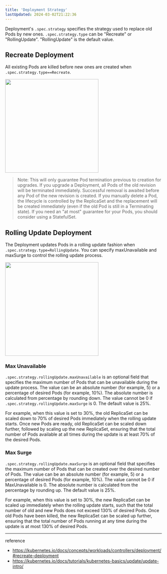 ```yaml
---
title: 'Deployment Strategy'
lastUpdated: 2024-03-02T21:22:36
---
```


Deployment's `.spec.strategy` specifies the strategy used to replace old Pods by new ones. `.spec.strategy.type` can be "Recreate" or "RollingUpdate". "RollingUpdate" is the default value.

## Recreate Deployment

All existing Pods are killed before new ones are created when `.spec.strategy.type==Recreate`.

<img src="https://github.com/rlaisqls/TIL/assets/81006587/c1f2e443-ab2b-4d49-ac3d-52a1bb7992c3" height=300px>

> Note: This will only guarantee Pod termination previous to creation for upgrades. If you upgrade a Deployment, all Pods of the old revision will be terminated immediately. Successful removal is awaited before any Pod of the new revision is created. If you manually delete a Pod, the lifecycle is controlled by the ReplicaSet and the replacement will be created immediately (even if the old Pod is still in a Terminating state). If you need an "at most" guarantee for your Pods, you should consider using a StatefulSet.

## Rolling Update Deployment

The Deployment updates Pods in a rolling update fashion when `.spec.strategy.type=RollingUpdate`. You can specify maxUnavailable and maxSurge to control the rolling update process.

<img src="https://github.com/rlaisqls/TIL/assets/81006587/d5c38099-5d03-4924-9890-a89a1690acab" height=300px>

### Max Unavailable

`.spec.strategy.rollingUpdate.maxUnavailable` is an optional field that specifies the maximum number of Pods that can be unavailable during the update process. The value can be an absolute number (for example, 5) or a percentage of desired Pods (for example, 10%). The absolute number is calculated from percentage by rounding down. The value cannot be 0 if `.spec.strategy.rollingUpdate.maxSurge` is 0. The default value is 25%.

For example, when this value is set to 30%, the old ReplicaSet can be scaled down to 70% of desired Pods immediately when the rolling update starts. Once new Pods are ready, old ReplicaSet can be scaled down further, followed by scaling up the new ReplicaSet, ensuring that the total number of Pods available at all times during the update is at least 70% of the desired Pods.

### Max Surge

`.spec.strategy.rollingUpdate.maxSurge` is an optional field that specifies the maximum number of Pods that can be created over the desired number of Pods. The value can be an absolute number (for example, 5) or a percentage of desired Pods (for example, 10%). The value cannot be 0 if MaxUnavailable is 0. The absolute number is calculated from the percentage by rounding up. The default value is 25%.

For example, when this value is set to 30%, the new ReplicaSet can be scaled up immediately when the rolling update starts, such that the total number of old and new Pods does not exceed 130% of desired Pods. Once old Pods have been killed, the new ReplicaSet can be scaled up further, ensuring that the total number of Pods running at any time during the update is at most 130% of desired Pods.

---
reference
- https://kubernetes.io/docs/concepts/workloads/controllers/deployment/#recreate-deployment
- https://kubernetes.io/docs/tutorials/kubernetes-basics/update/update-intro/
